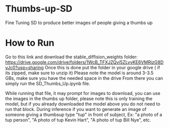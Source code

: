 # Thumbs-up-SD
Fine Tuning SD to produce better images of people giving a thumbs up

# How to Run
Go to this link and download the stable_diffision_weights folder: 
https://drive.google.com/drive/folders/1WcB_TFXJZQvi5ZLyvKE6VMRizG8DvJc0?usp=sharing
Once this is done put the folder in your google drive ( if its zipped, make sure to unzip it) 
Please note the model is around 3-3.5 GBs, make sure you have the needed space in the drive
From there you can simply run the SD_Thumbs_Up.ipynb file. 

While running that file, it may prompt for images to download, you can use the images in the thumbs up folder,
please note this is only training the model, but if you already downloaded the model above you do not need to run that block. 
During inference if you want to generate an image of someone giving a thumbsup type "tup" in front of subject, Ex: 
"a photo of a tup person", "A photo of tup Kevin Hart", "A photo of tup Bill Nye", etc. 
